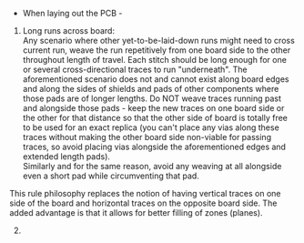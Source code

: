  - When laying out the PCB - 



1.  Long runs across board:  
Any scenario where other yet-to-be-laid-down runs might need to cross current run, weave the run repetitively from one board side to the other throughout length of travel.  Each stitch should be long enough for one or several cross-directional traces to run "underneath".
The aforementioned scenario does not and cannot exist along board edges and along the sides of shields and pads of other components where those pads are of longer lengths.  Do NOT weave traces running past and alongside those pads - keep the new traces on one board side or the other for that distance so that the other side of board is totally free to be used for an exact replica (you can't place any vias along these traces without making the other board side non-viable for passing traces, so avoid placing vias alongside the aforementioned edges and extended length pads).  
Similarly and for the same reason, avoid any weaving at all alongside even a short pad while circumventing that pad.

This rule philosophy replaces the notion of having vertical traces on one side of the board and horizontal traces on the opposite board side.  The added advantage is that it allows for better filling of zones (planes).

2.
